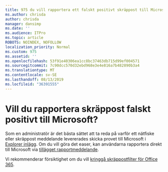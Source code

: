 ```yaml
---
title: 975 du vill rapportera ett falskt positivt skräppost till Microsoft?
ms.author: chrisda
author: chrisda
manager: dansimp
ms.date: ''
ms.audience: ITPro
ms.topic: article
ROBOTS: NOINDEX, NOFOLLOW
localization_priority: Normal
ms.custom: 975
ms.assetid: ''
ms.openlocfilehash: 53f91e40306ea1cc8bc37463db715d99ef004571
ms.sourcegitcommit: 7c90dcc570d32ebd968e3e4e816a7b482890b3a4
ms.translationtype: MT
ms.contentlocale: sv-SE
ms.lasthandoff: 08/13/2019
ms.locfileid: "36391555"
---
```

# <a name="would-you-like-to-report-a-spam-false-positive-to-microsoft"></a>Vill du rapportera skräppost falskt positivt till Microsoft?

Som en administratör är det bästa sättet att ta reda på varför ett nätfiske eller skräppost meddelande levererades skicka provet till Microsoft i [Explorer inlägg](https://protection.office.com/reportsubmission). Om du vill göra det easer, kan användarna rapportera direkt till Microsoft via [tillägget rapportmeddelande](https://appsource.microsoft.com/product/office/WA104381180?src=office&tab=Overview).

Vi rekommenderar försiktighet om du vill [kringgå skräppostfilter för Office 365](https://docs.microsoft.com/exchange/troubleshoot/antispam/cautions-against-bypassing-spam-filters).
